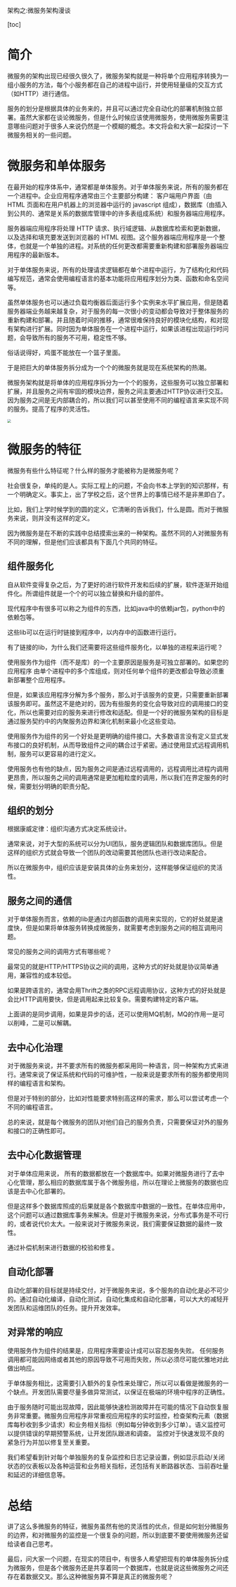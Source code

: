 架构之:微服务架构漫谈

[toc]

# 简介

微服务的架构出现已经很久很久了，微服务架构就是一种将单个应用程序转换为一组小服务的方法，每个小服务都在自己的进程中运行，并使用轻量级的交互方式（如HTTP）进行通信。

服务的划分是根据具体的业务来的，并且可以通过完全自动化的部署机制独立部署。虽然大家都在谈论微服务，但是什么时候应该使用微服务，使用微服务需要注意哪些问题对于很多人来说仍然是一个模糊的概念。本文将会和大家一起探讨一下微服务相关的一些问题。

# 微服务和单体服务

在最开始的程序体系中，通常都是单体服务。对于单体服务来说，所有的服务都在一个进程中。企业应用程序通常由三个主要部分构建： 客户端用户界面（由 HTML 页面和在用户机器上的浏览器中运行的 javascript 组成），数据库（由插入到公共的、通常是关系的数据库管理中的许多表组成系统）和服务器端应用程序。

服务器端应用程序将处理 HTTP 请求、执行域逻辑、从数据库检索和更新数据，以及选择和填充要发送到浏览器的 HTML 视图。这个服务器端应用程序是一个整体，也就是一个单独的进程。对系统的任何更改都需要重新构建和部署服务器端应用程序的最新版本。

对于单体服务来说，所有的处理请求逻辑都在单个进程中运行，为了结构化和代码编写规范，通常会使用编程语言的基本功能将应用程序划分为类、函数和命名空间等。

虽然单体服务也可以通过负载均衡器后面运行多个实例来水平扩展应用，但是随着服务器端业务越来越复杂，对于服务的每一次很小的变动都会导致对于整体服务的重新构建和部署。并且随着时间的推移，通常很难保持良好的模块化结构，和对现有架构进行扩展。同时因为单体服务在一个进程中运行，如果该进程出现运行时问题，会导致所有的服务不可用，稳定性不够。

俗话说得好，鸡蛋不能放在一个篮子里面。

于是把巨大的单体服务拆分成为一个个的微服务就是现在系统架构的热潮。

微服务架构就是将单体的应用程序拆分为一个个的服务，这些服务可以独立部署和扩展，并且服务之间有牢固的模块边界，服务之间主要通过HTTP协议进行交互。因为服务之间是无内部耦合的，所以我们可以甚至使用不同的编程语言来实现不同的服务。提高了程序的灵活性。

<img src="https://img-blog.csdnimg.cn/20210602170040451.png?x-oss-process=image/watermark,type_ZmFuZ3poZW5naGVpdGk,shadow_0,text_aHR0cDovL3d3dy5mbHlkZWFuLmNvbQ==,size_25,color_8F8F8F,t_70" style="zoom:50%;" />

# 微服务的特征

微服务有些什么特征呢？什么样的服务才能被称为是微服务呢？

社会很复杂，单纯的是人。实际工程上的问题，不会向书本上学到的知识那样，有一个明确定义。事实上，出了学校之后，这个世界上的事情已经不是非黑即白了。

比如，我们上学时候学到的圆的定义，它清晰的告诉我们，什么是圆。而对于微服务来说，则并没有这样的定义。

因为微服务是在不断的实践中总结摸索出来的一种架构。虽然不同的人对微服务有不同的理解，但是他们应该都具有下面几个共同的特征。

## 组件服务化

自从软件变得复杂之后，为了更好的进行软件开发和后续的扩展，软件逐渐开始组件化。所谓组件就是一个个的可以独立替换和升级的部件。

现代程序中有很多可以称之为组件的东西，比如java中的依赖jar包，python中的依赖包等。

这些lib可以在运行时链接到程序中，以内存中的函数进行运行。

有了链接的lib，为什么我们还需要将这些组件服务化，以单独的进程来运行呢？

使用服务作为组件（而不是库）的一个主要原因是服务是可独立部署的。如果您的应用程序 由单个进程中的多个库组成，则对任何单个组件的更改都会导致必须重新部署整个应用程序。

但是，如果该应用程序分解为多个服务，那么对于该服务的变更，只需要重新部署该服务即可。虽然这不是绝对的，因为有些服务的变化会导致对应的调用接口的变化，所以也需要对应的服务来进行修改和适配。但是一个好的微服务架构的目标是通过服务契约中的内聚服务边界和演化机制来最小化这些变动。

 使用服务作为组件的另一个好处是更明确的组件接口。大多数语言没有定义显式发布接口的良好机制，从而导致组件之间的耦合过于紧密。通过使用显式远程调用机制，服务可以更容易的进行定义。 

使用服务也有他的缺点，因为服务之间是通过远程调用的，远程调用比进程内调用更昂贵，所以服务之间的调用通常是更加粗粒度的调用，所以我们在界定服务的时候，需要划分明确的职责分配。

## 组织的划分

根据康威定律：组织沟通方式决定系统设计。

通常来说，对于大型的系统可以分为UI团队，服务逻辑团队和数据库团队。但是这样的组织方式就会导致一个团队的改动需要其他团队也进行改动来配合。

所以在微服务中，组织应该是安装具体的业务来划分，这样能够保证组织的灵活性。

## 服务之间的通信 

对于单体服务而言，依赖的lib是通过内部函数的调用来实现的，它的好处就是速度快，但是如果将单体服务转换成微服务，就需要考虑到服务之间的相互调用问题。

常见的服务之间的调用方式有哪些呢？

最常见的就是HTTP/HTTPS协议之间的调用，这种方式的好处就是协议简单通用，兼容性的成本较低。

如果是跨语言的，通常会用Thrift之类的RPC远程调用协议，这种方式的好处就是会比HTTP调用要快，但是调用起来比较复杂。需要构建特定的客户端。

上面讲的是同步调用，如果是异步的话，还可以使用MQ机制，MQ的作用一是可以削峰，二是可以解耦。

## 去中心化治理

对于微服务来说，并不要求所有的微服务都采用同一种语言，同一种架构方式来进行。通常来说了保证系统和代码的可维护性，一般来说是要求所有的服务都使用同样的编程语言和架构。

但是对于特别的部分，比如对性能要求特别高这样的需求，那么可以尝试考虑一个不同的编程语言。

总的来说，就是每个微服务的团队对他们自己的服务负责，只需要保证对外的服务和接口的正确性即可。

## 去中心化数据管理

对于单体应用来说， 所有的数据都放在一个数据库中。如果对微服务进行了去中心化管理，那么相应的数据库属于各个微服务组，所以在理论上微服务的数据也应该是去中心化部署的。

但是这样多个数据库照成的后果就是各个数据库中数据的一致性。在单体应用中，这个问题可以通过数据库事务来解决。但是对于微服务来说，分布式事务是不可行的，或者说代价太大。一般来说对于微服务来说，我们需要保证数据的最终一致性。

通过补偿机制来进行数据的校验和修复。

## 自动化部署

自动化部署的目标就是持续交付，对于微服务来说，多个服务的自动化是必不可少的。通过自动化编译，自动化测试，自动化集成和自动化部署，可以大大的减轻开发团队和运维团队的任务。提升开发效率。

## 对异常的响应

使用服务作为组件的结果是，应用程序需要设计成可以容忍服务失败。 任何服务调用都可能因网络或者其他的原因导致不可用而失败，所以必须尽可能优雅地对此做出响应。 

于单体服务相比，这需要引入额外的复杂性来处理它，所以可以看做是微服务的一个缺点。开发团队需要尽量多做异常测试，以保证在极端的环境中程序的正确性。

由于服务随时可能出现故障，因此能够快速检测故障并在可能的情况下自动恢复服务非常重要。微服务应用程序非常重视应用程序的实时监控，检查架构元素（数据库每秒收到多少请求）和业务相关指标（例如每分钟收到多少订单）。语义监控可以提供错误的早期预警系统，让开发团队跟进和调查。 监控对于快速发现不良的紧急行为并加以修复至关重要。

我们希望看到针对每个单独服务的复杂监控和日志记录设置，例如显示启动/关闭状态的仪表板以及各种运营和业务相关指标，还包括有关断路器状态、当前吞吐量和延迟的详细信息等。 

# 总结

讲了这么多微服务的特征，微服务虽然有他的灵活性的优点，但是如何划分微服务的边界，和对微服务的监控是一个很复杂的问题，所以到底要不要使用微服务还留给读者自己思考。

最后，问大家一个问题，在现实的项目中，有很多人希望把现有的单体服务拆分成为微服务，但是各个微服务还是共享着同一个数据库，也就是说这些微服务之间还存在着数据交叉。那么这种微服务算不算是真正的微服务呢？









